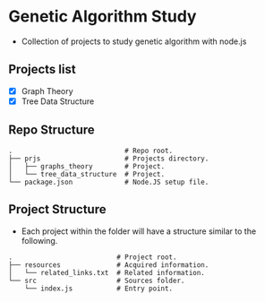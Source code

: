 # Genetic Algorithm Study

- Collection of projects to study genetic algorithm with node.js

## Projects list

- [x] Graph Theory
- [x] Tree Data Structure

## Repo Structure
```
.                            # Repo root.
├── prjs                     # Projects directory.
│   ├── graphs_theory        # Project.
│   └── tree_data_structure  # Project.
└── package.json             # Node.JS setup file.
```

## Project Structure
- Each project within the folder will have a structure similar to the following.
```
.                          # Project root.
├── resources              # Acquired information.
│   └── related_links.txt  # Related information.
└── src                    # Sources folder.
    └── index.js           # Entry point.
```
